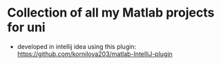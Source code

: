 # Collection of all my Matlab projects for uni
- developed in intellij idea using this plugin: https://github.com/kornilova203/matlab-IntelliJ-plugin